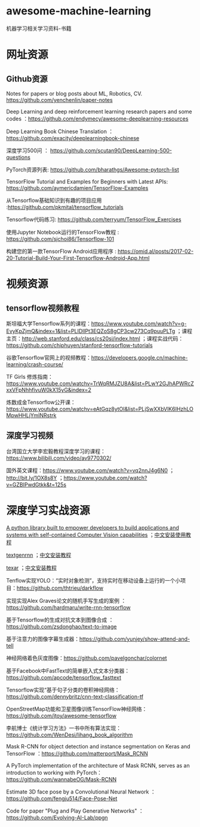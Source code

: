 # awesome-machine-learning
机器学习相关学习资料-书籍

# 网址资源
## Github资源
Notes for papers or blog posts about ML, Robotics, CV. https://github.com/yenchenlin/paper-notes

Deep Learning and deep reinforcement learning research papers and some codes ：https://github.com/endymecy/awesome-deeplearning-resources

Deep Learning Book Chinese Translation ：https://github.com/exacity/deeplearningbook-chinese

深度学习500问 ： https://github.com/scutan90/DeepLearning-500-questions

PyTorch资源列表: https://github.com/bharathgs/Awesome-pytorch-list

TensorFlow Tutorial and Examples for Beginners with Latest APIs: https://github.com/aymericdamien/TensorFlow-Examples

从Tensorflow基础知识到有趣的项目应用 :https://github.com/pkmital/tensorflow_tutorials

Tensorflow代码练习: https://github.com/terryum/TensorFlow_Exercises

使用Jupyter Notebook运行的TensorFlow教程 : https://github.com/sjchoi86/Tensorflow-101

构建您的第一款TensorFlow Android应用程序 : https://omid.al/posts/2017-02-20-Tutorial-Build-Your-First-Tensorflow-Android-App.html

# 视频资源

## tensorflow视频教程

斯坦福大学Tensorflow系列的课程：https://www.youtube.com/watch?v=g-EvyKpZjmQ&index=1&list=PLIDllPt3EQZoS8gCP3cw273Cq9puuPLTg ；课程主页：http://web.stanford.edu/class/cs20si/index.html ；课程实战代码：https://github.com/chiphuyen/stanford-tensorflow-tutorials

谷歌Tensorflow官网上的视频教程：https://developers.google.cn/machine-learning/crash-course/

TF Girls 修炼指南： https://www.youtube.com/watchv=TrWqRMJZU8A&list=PLwY2GJhAPWRcZxxVFpNhhfivuW0kX15yG&index=2

炼数成金Tensorflow公开课：https://www.youtube.com/watchv=eAtGqz8ytOI&list=PLjSwXXbVlK6IHzhLOMpwHHLjYmINRstrk

## 深度学习视频

台湾国立大学李宏毅教程深度学习的课程：https://www.bilibili.com/video/av9770302/

国外英文课程：https://www.youtube.com/watch?v=vq2nnJ4g6N0 ；http://bit.ly/1OX8s8Y ；https://www.youtube.com/watch?v=GZBIPwdGtkk&t=125s


# 深度学习实战资源

[A python library built to empower developers to build applications and systems with self-contained Computer Vision capabilities](https://github.com/OlafenwaMoses/ImageAI) ；[中文安装使用教程](https://blog.csdn.net/weixin_39059031/article/details/82287688)

[textgenrnn](https://github.com/minimaxir/textgenrnn) ；[中文安装教程](https://blog.csdn.net/weixin_39059031/article/details/83748135)

[texar](https://github.com/asyml/texar) ；[中文安装教程](https://blog.csdn.net/weixin_39059031/article/details/83748135)

Tenflow实现YOLO：“实时对象检测”，支持实时在移动设备上运行的一个小项目：https://github.com/thtrieu/darkflow

实现实现Alex Graves论文的随机手写生成的案例 ： https://github.com/hardmaru/write-rnn-tensorflow

基于Tensorflow的生成对抗文本到图像合成 ： https://github.com/zsdonghao/text-to-image

基于注意力的图像字幕生成器：https://github.com/yunjey/show-attend-and-tell

神经网络着色灰度图像：https://github.com/pavelgonchar/colornet

基于Facebook中FastText的简单嵌入式文本分类器：https://github.com/apcode/tensorflow_fasttext

Tensorflow实现“基于句子分类的卷积神经网络：https://github.com/dennybritz/cnn-text-classification-tf

OpenStreetMap功能和卫星图像训练TensorFlow神经网络：https://github.com/jtoy/awesome-tensorflow

李航博士《统计学习方法》一书中所有算法实现：https://github.com/WenDesi/lihang_book_algorithm

Mask R-CNN for object detection and instance segmentation on Keras and TensorFlow ：https://github.com/matterport/Mask_RCNN

A PyTorch implementation of the architecture of Mask RCNN, serves as an introduction to working with PyTorch：https://github.com/wannabeOG/Mask-RCNN

Estimate 3D face pose by a Convolutional Neural Network ：https://github.com/fengju514/Face-Pose-Net

Code for paper "Plug and Play Generative Networks" ：https://github.com/Evolving-AI-Lab/ppgn






